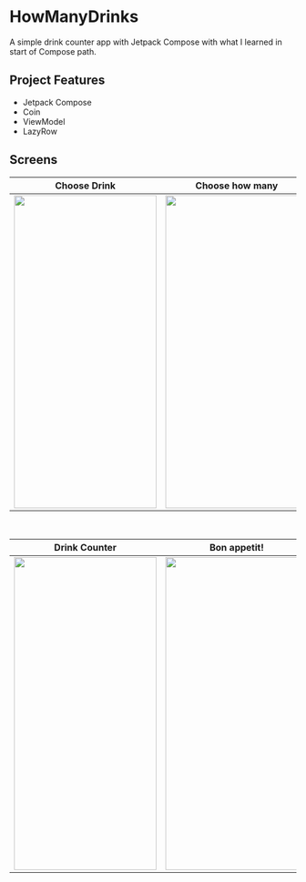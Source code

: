 # HowManyDrinks
A simple drink counter app with Jetpack Compose with what I learned in start of Compose path.

## Project Features
 - Jetpack Compose
 - Coin
 - ViewModel
 - LazyRow

## Screens

| Choose Drink | Choose how many | 
| ------- | -------- |
|<img src="https://github.com/meetOzan/HowManyDrinks/assets/99891928/388aba92-cbf2-44b7-8b10-5ff3c7de01b4" width="250" height="550"/>|<img src="https://github.com/meetOzan/HowManyDrinks/assets/99891928/dedc0229-3ab7-4b69-ab4d-30839dd44cbf" width="250" height="550"/>|

</br>

| Drink Counter | Bon appetit! |
| ------- | ------- |
|<img src="https://github.com/meetOzan/HowManyDrinks/assets/99891928/f499d756-7c1e-4539-bcae-60ee4dad352c" width="250" height="550"/>|<img src="https://github.com/meetOzan/HowManyDrinks/assets/99891928/9f3b323c-5c74-43a0-95f7-9b6300516231" width="250" height="550"/>|
